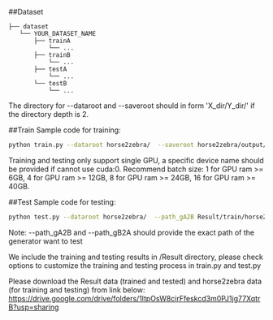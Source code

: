 ##Dataset

```
├── dataset
   └── YOUR_DATASET_NAME
       ├── trainA
           └── ...
       ├── trainB
           └── ...
       ├── testA
           └── ...
       └── testB
           └── ...
```
The directory for --dataroot and --saveroot should in form 'X_dir/Y_dir/' if the directory depth is 2.

##Train
Sample code for training:
```Bash
python train.py --dataroot horse2zebra/  --saveroot horse2zebra/output/ --device cuda:0 --batch_size 8
```
Training and testing only support single GPU, a specific device name should be provided if cannot use cuda:0.
Recommend batch size: 1 for GPU ram >= 6GB, 4 for GPU ram >= 12GB, 8 for GPU ram >= 24GB, 16 for GPU ram >= 40GB.

##Test
Sample code for testing:
```Bash
python test.py --dataroot horse2zebra/  --path_gA2B Result/train/horse2zebra/output/G_AB.pth --path_gB2A Result/train/horse2zebra/output/G_BA.pth --saveroot horse2zebra/
```
Note: --path_gA2B and --path_gB2A should provide the exact path of the generator want to test

We include the training and testing results in /Result directory, please check options to customize the training and testing process in train.py and test.py

Please download the Result data (trained and tested) and horse2zebra data (for training and testing) from link below: 
https://drive.google.com/drive/folders/1ltpOsW8cirFfeskcd3m0PJ1jg77XqtrB?usp=sharing 
